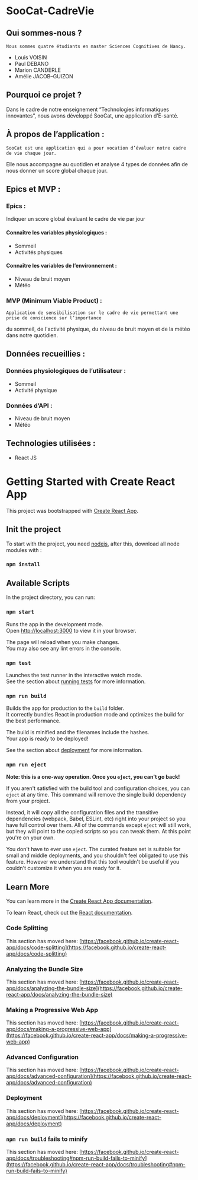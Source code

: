 # SooCat-CadreVie
## Qui sommes-nous ? 
	Nous sommes quatre étudiants en master Sciences Cognitives de Nancy. 
  
* Louis VOISIN
* Paul DEBANO
* Marion CANDERLE
* Amélie JACOB–GUIZON

## Pourquoi ce projet ? 
  Dans le cadre de notre enseignement “Technologies informatiques innovantes”, 
nous avons développé SooCat, une application d’E-santé. 

## À propos de l’application :
	SooCat est une application qui a pour vocation d’évaluer notre cadre de vie chaque jour. 
Elle nous accompagne au quotidien et analyse 4 types de données afin de nous donner un score global chaque jour. 
  
## Epics et MVP : 
### Epics : 
Indiquer un score global évaluant le cadre de vie par jour
#### Connaître les variables physiologiques : 
  * Sommeil
  * Activités physiques
#### Connaître les variables de l’environnement : 
  * Niveau de bruit moyen 
  * Météo

### MVP (Minimum Viable Product) : 
	Application de sensibilisation sur le cadre de vie permettant une prise de conscience sur l’importance 
du sommeil, de l'activité physique, du niveau de bruit moyen et de la météo dans notre quotidien. 

## Données recueillies :
### Données physiologiques de l’utilisateur : 
  * Sommeil
  * Activité physique
### Données d’API : 
  * Niveau de bruit moyen 
  * Météo

## Technologies utilisées :
  * React JS

# Getting Started with Create React App

This project was bootstrapped with [Create React App](https://github.com/facebook/create-react-app).

## Init the project

To start with the project, you need [nodejs](https://nodejs.org/en/), after this, download all node modules with :

### `npm install`

## Available Scripts

In the project directory, you can run:

### `npm start`

Runs the app in the development mode.\
Open [http://localhost:3000](http://localhost:3000) to view it in your browser.

The page will reload when you make changes.\
You may also see any lint errors in the console.

### `npm test`

Launches the test runner in the interactive watch mode.\
See the section about [running tests](https://facebook.github.io/create-react-app/docs/running-tests) for more information.

### `npm run build`

Builds the app for production to the `build` folder.\
It correctly bundles React in production mode and optimizes the build for the best performance.

The build is minified and the filenames include the hashes.\
Your app is ready to be deployed!

See the section about [deployment](https://facebook.github.io/create-react-app/docs/deployment) for more information.

### `npm run eject`

**Note: this is a one-way operation. Once you `eject`, you can't go back!**

If you aren't satisfied with the build tool and configuration choices, you can `eject` at any time. This command will remove the single build dependency from your project.

Instead, it will copy all the configuration files and the transitive dependencies (webpack, Babel, ESLint, etc) right into your project so you have full control over them. All of the commands except `eject` will still work, but they will point to the copied scripts so you can tweak them. At this point you're on your own.

You don't have to ever use `eject`. The curated feature set is suitable for small and middle deployments, and you shouldn't feel obligated to use this feature. However we understand that this tool wouldn't be useful if you couldn't customize it when you are ready for it.

## Learn More

You can learn more in the [Create React App documentation](https://facebook.github.io/create-react-app/docs/getting-started).

To learn React, check out the [React documentation](https://reactjs.org/).

### Code Splitting

This section has moved here: [https://facebook.github.io/create-react-app/docs/code-splitting](https://facebook.github.io/create-react-app/docs/code-splitting)

### Analyzing the Bundle Size

This section has moved here: [https://facebook.github.io/create-react-app/docs/analyzing-the-bundle-size](https://facebook.github.io/create-react-app/docs/analyzing-the-bundle-size)

### Making a Progressive Web App

This section has moved here: [https://facebook.github.io/create-react-app/docs/making-a-progressive-web-app](https://facebook.github.io/create-react-app/docs/making-a-progressive-web-app)

### Advanced Configuration

This section has moved here: [https://facebook.github.io/create-react-app/docs/advanced-configuration](https://facebook.github.io/create-react-app/docs/advanced-configuration)

### Deployment

This section has moved here: [https://facebook.github.io/create-react-app/docs/deployment](https://facebook.github.io/create-react-app/docs/deployment)

### `npm run build` fails to minify

This section has moved here: [https://facebook.github.io/create-react-app/docs/troubleshooting#npm-run-build-fails-to-minify](https://facebook.github.io/create-react-app/docs/troubleshooting#npm-run-build-fails-to-minify)
